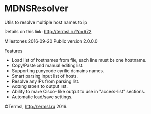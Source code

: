 # MDNSResolver
Utils to resolve multiple host names to ip

Details on this link: http://termsl.ru/?p=672

Milestones 
2016-09-20 Public version 2.0.0.0

Features
- Load list of hostnames from file, each line must be one hostname.
- Copy/Paste and manual editing list.
- Supporting punycode cyrilic domains names.
- Smart parsing input list of hosts.
- Resolve any IPs from parsing list.
- Adding labels to output list.
- Ability to make Cisco- like output to use in "access-list" sections.
- Automatic load/save settings.

©Termsl, http://termsl.ru 2016.
